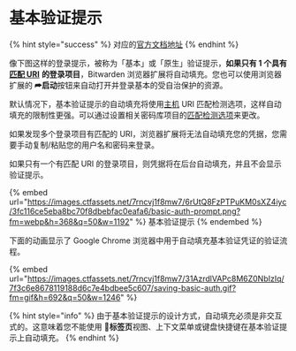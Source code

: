 # 基本验证提示

{% hint style="success" %}
对应的[官方文档地址](https://bitwarden.com/help/article/basic-auth-autofill/)
{% endhint %}

像下图这样的登录提示，被称为「基本」或「原生」验证提示，**如果只有 1 个具有**[**匹配 URI**](using-uris.md) **的登录项目**，Bitwarden 浏览器扩展将自动填充。您也可以使用浏览器扩展的 **⮫启动**按钮来自动打开并登录基本的受自治保护的资源。

默认情况下，基本验证提示的自动填充将使用[主机](using-uris.md#host) URI 匹配检测选项，这样自动填充的限制性更强。可以通过设置相关密码库项目的[匹配检测选项](using-uris.md)来更改。

如果发现多个登录项目有匹配的 URI，浏览器扩展将无法自动填充您的凭据，您需要手动复制/粘贴您的用户名和密码来登录。

如果只有一个有匹配 URI 的登录项目，则凭据将在后台自动填充，并且不会显示验证提示。

{% embed url="https://images.ctfassets.net/7rncvj1f8mw7/6rUtQ8FzPTPuKM0sXZ4iyc/3fc116ce5eba8bc70f8dbebfac0eafa6/basic-auth-prompt.png?fm=webp&h=368&q=50&w=1192" %}
基本验证提示
{% endembed %}

下面的动画显示了 Google Chrome 浏览器中用于自动填充基本验证凭证的验证流程。

{% embed url="https://images.ctfassets.net/7rncvj1f8mw7/31AzrdlVAPc8M6Z0NbIzIq/7f3c6e8678119188d6c7e4bdbee5c607/saving-basic-auth.gif?fm=gif&h=692&q=50&w=1246" %}

{% hint style="info" %}
由于基本验证提示的设计方式，自动填充必须是非交互式的。这意味着您不能使用 **📁标签页**视图、上下文菜单或键盘快捷键在基本验证提示上自动填充。
{% endhint %}
